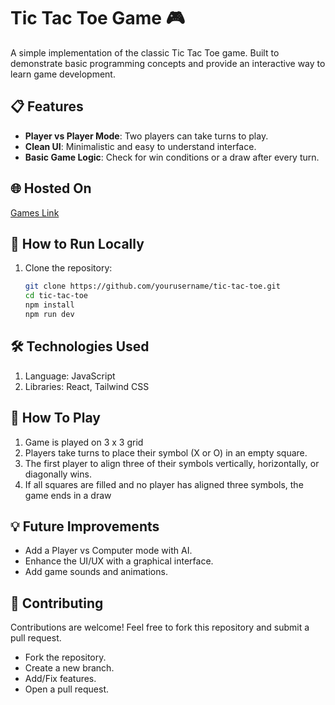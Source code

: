 # Tic Tac Toe Game 🎮

A simple implementation of the classic Tic Tac Toe game. Built to demonstrate basic programming concepts and provide an interactive way to learn game development.

## 📋 Features
- **Player vs Player Mode**: Two players can take turns to play.
- **Clean UI**: Minimalistic and easy to understand interface.
- **Basic Game Logic**: Check for win conditions or a draw after every turn.

## 🌐 Hosted On
  [Games Link]()


## 🚀 How to Run Locally

1. Clone the repository:
   ```bash
   git clone https://github.com/yourusername/tic-tac-toe.git
   cd tic-tac-toe
   npm install
   npm run dev

## 🛠️ Technologies Used

1. Language: JavaScript
2. Libraries: React, Tailwind CSS

## 📄 How To Play

1. Game is played on 3 x 3 grid
2. Players take turns to place their symbol (X or O) in an empty square.
3. The first player to align three of their symbols vertically, horizontally, or diagonally wins.
4. If all squares are filled and no player has aligned three symbols, the game ends in a draw

## 💡 Future Improvements

- Add a Player vs Computer mode with AI.
- Enhance the UI/UX with a graphical interface.
- Add game sounds and animations.

## 🤝 Contributing

Contributions are welcome! Feel free to fork this repository and submit a pull request.

- Fork the repository.
- Create a new branch.
- Add/Fix features.
- Open a pull request.